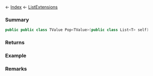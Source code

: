 ← [Index](Api-Index) ← [ListExtensions](System.Collections.Generic.ListExtensions)

### Summary

```csharp
public public class TValue Pop<TValue>(public class List<T> self)
```

### Returns

### Example

### Remarks

